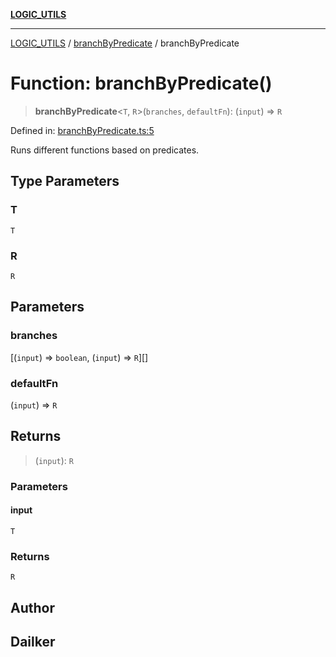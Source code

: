 [**LOGIC_UTILS**](../../README.md)

***

[LOGIC_UTILS](../../README.md) / [branchByPredicate](../README.md) / branchByPredicate

# Function: branchByPredicate()

> **branchByPredicate**\<`T`, `R`\>(`branches`, `defaultFn`): (`input`) => `R`

Defined in: [branchByPredicate.ts:5](https://github.com/dailker/everyutil/blob/b267f20aec6acc544994839192032069b76d5a4b/src/logic/branchByPredicate.ts#L5)

Runs different functions based on predicates.

## Type Parameters

### T

`T`

### R

`R`

## Parameters

### branches

\[(`input`) => `boolean`, (`input`) => `R`\][]

### defaultFn

(`input`) => `R`

## Returns

> (`input`): `R`

### Parameters

#### input

`T`

### Returns

`R`

## Author

## Dailker
